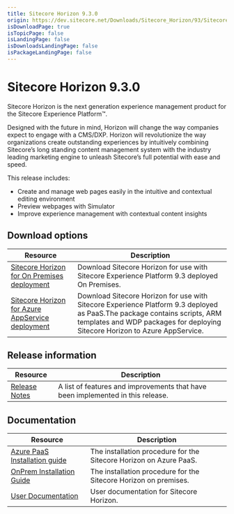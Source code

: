 ```yaml
---
title: Sitecore Horizon 9.3.0
origin: https://dev.sitecore.net/Downloads/Sitecore_Horizon/93/Sitecore_Horizon_93_Initial_version.aspx
isDownloadPage: true
isTopicPage: false
isLandingPage: false
isDownloadsLandingPage: false
isPackageLandingPage: false
---
```


# Sitecore Horizon 9.3.0

Sitecore Horizon is the next generation experience management product for the Sitecore Experience Platform™. 

Designed with the future in mind, Horizon will change the way companies expect to engage with a CMS/DXP. Horizon will revolutionize the way organizations create outstanding experiences by intuitively combining Sitecore’s long standing content management system with the industry leading marketing engine to unleash Sitecore’s full potential with ease and speed.

This release includes:

-   Create and manage web pages easily in the intuitive and contextual editing environment
-   Preview webpages with Simulator
-   Improve experience management with contextual content insights

## Download options

 | Resource | Description |
 | --- | --- |
 | [Sitecore Horizon for On Premises deployment](https://scdp.blob.core.windows.net/downloads/Sitecore%20Horizon/93/Sitecore%20Horizon%2093%20Initial%20version/Secure/Sitecore%20Horizon%209.3.0.zip) | Download Sitecore Horizon for use with Sitecore Experience Platform 9.3 deployed On Premises. |
 | [Sitecore Horizon for Azure AppService deployment](https://scdp.blob.core.windows.net/downloads/Sitecore%20Horizon/93/Sitecore%20Horizon%2093%20Initial%20version/Secure/Sitecore%20Horizon%209.3.0%20for%20Azure.zip) | Download Sitecore Horizon for use with Sitecore Experience Platform 9.3 deployed as PaaS.The package contains scripts, ARM templates and WDP packages for deploying Sitecore Horizon to Azure AppService. |

## Release information

 | Resource | Description |
 | --- | --- |
 | [Release Notes](/downloads/Sitecore_Horizon/93/Sitecore_Horizon_93_Initial_version/Release_Notes) | A list of features and improvements that have been implemented in this release. |

## Documentation

 | Resource | Description |
 | --- | --- |
 | [Azure PaaS Installation guide](https://scdp.blob.core.windows.net/downloads/Sitecore%20Horizon/93/Sitecore%20Horizon%2093%20Initial%20version/Secure/Azure%20deployment%20guide%20-%20Horizon%209.3.pdf) | The installation procedure for the Sitecore Horizon on Azure PaaS. |
 | [OnPrem Installation Guide](https://scdp.blob.core.windows.net/downloads/Sitecore%20Horizon/93/Sitecore%20Horizon%2093%20Initial%20version/Secure/On-premise%20installation%20guide%20-%20Horizon%209.3.pdf) | The installation procedure for the Sitecore Horizon on premises. |
 | [User Documentation](https://doc.sitecore.com/users/93/sitecore-experience-platform/en/Horizon.html) | User documentation for Sitecore Horizon. |